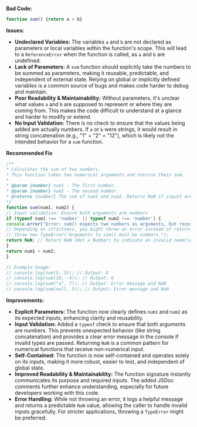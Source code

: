 **Bad Code:**
```javascript
function sum() {return a + b}
```

**Issues:**
* **Undeclared Variables:** The variables `a` and `b` are not declared as parameters or local variables within the
function's scope. This will lead to a `ReferenceError` when the function is called, as `a` and `b` are undefined.
* **Lack of Parameters:** A `sum` function should explicitly take the numbers to be summed as parameters, making it
reusable, predictable, and independent of external state. Relying on global or implicitly defined variables is a common
source of bugs and makes code harder to debug and maintain.
* **Poor Readability & Maintainability:** Without parameters, it's unclear what values `a` and `b` are supposed to
represent or where they are coming from. This makes the code difficult to understand at a glance and harder to modify or
extend.
* **No Input Validation:** There is no check to ensure that the values being added are actually numbers. If `a` or `b`
were strings, it would result in string concatenation (e.g., "1" + "2" = "12"), which is likely not the intended
behavior for a `sum` function.

**Recommended Fix**

```javascript
/**
* Calculates the sum of two numbers.
* This function takes two numerical arguments and returns their sum.
*
* @param {number} num1 - The first number.
* @param {number} num2 - The second number.
* @returns {number} The sum of num1 and num2. Returns NaN if inputs are not numbers.
*/
function sum(num1, num2) {
// Input validation: Ensure both arguments are numbers
if (typeof num1 !== 'number' || typeof num2 !== 'number') {
console.error("Error: sum() expects two numbers as arguments, but received non-number type(s).");
// Depending on strictness, you might throw an error instead of returning NaN:
// throw new TypeError("Arguments to sum() must be numbers.");
return NaN; // Return NaN (Not a Number) to indicate an invalid numerical result
}
return num1 + num2;
}

// Example Usage:
// console.log(sum(5, 3)); // Output: 8
// console.log(sum(10, -4)); // Output: 6
// console.log(sum("a", 7)); // Output: Error message and NaN
// console.log(sum(null, 5)); // Output: Error message and NaN
```

**Improvements:**
* **Explicit Parameters:** The function now clearly defines `num1` and `num2` as its expected inputs, enhancing clarity
and reusability.
* **Input Validation:** Added a `typeof` check to ensure that both arguments are numbers. This prevents unexpected
behavior (like string concatenation) and provides a clear error message in the console if invalid types are passed.
Returning `NaN` is a common pattern for numerical functions that receive non-numerical input.
* **Self-Contained:** The function is now self-contained and operates solely on its inputs, making it more robust,
easier to test, and independent of global state.
* **Improved Readability & Maintainability:** The function signature instantly communicates its purpose and required
inputs. The added JSDoc comments further enhance understanding, especially for future developers working with this code.
* **Error Handling:** While not throwing an error, it logs a helpful message and returns a predictable `NaN` value,
allowing the caller to handle invalid inputs gracefully. For stricter applications, throwing a `TypeError` might be
preferred.